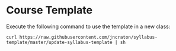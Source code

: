 Course Template
=================

Execute the following command to use the template in a new class:

```
curl https://raw.githubusercontent.com/jncraton/syllabus-template/master/update-syllabus-template | sh
```
